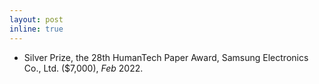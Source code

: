 ```yaml
---
layout: post
inline: true
---
```


- Silver Prize, the 28th HumanTech Paper Award, Samsung Electronics Co., Ltd. ($7,000), *Feb* 2022.